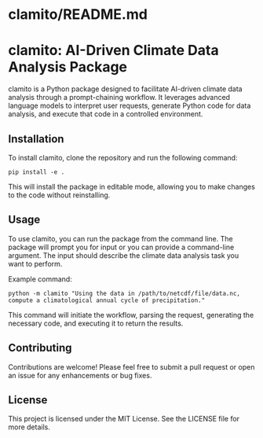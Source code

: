 # clamito/README.md

# clamito: AI-Driven Climate Data Analysis Package

clamito is a Python package designed to facilitate AI-driven climate data analysis through a prompt-chaining workflow. It leverages advanced language models to interpret user requests, generate Python code for data analysis, and execute that code in a controlled environment.

## Installation

To install clamito, clone the repository and run the following command:

```
pip install -e .
```

This will install the package in editable mode, allowing you to make changes to the code without reinstalling.

## Usage

To use clamito, you can run the package from the command line. The package will prompt you for input or you can provide a command-line argument. The input should describe the climate data analysis task you want to perform.

Example command:

```
python -m clamito "Using the data in /path/to/netcdf/file/data.nc, compute a climatological annual cycle of precipitation."
```

This command will initiate the workflow, parsing the request, generating the necessary code, and executing it to return the results.

## Contributing

Contributions are welcome! Please feel free to submit a pull request or open an issue for any enhancements or bug fixes.

## License

This project is licensed under the MIT License. See the LICENSE file for more details.